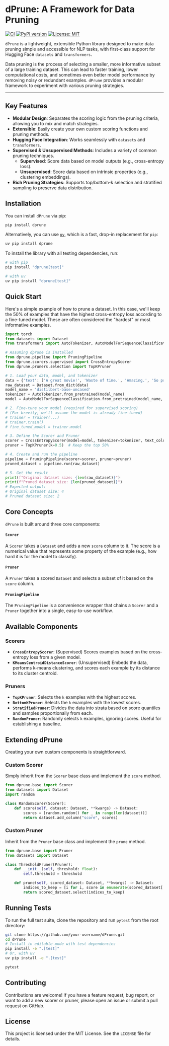 # dPrune: A Framework for Data Pruning

[![CI](https://github.com/ahazeemi/dPrune/actions/workflows/ci.yml/badge.svg)](https://github.com/ahazeemi/dPrune/actions/workflows/ci.yml)
[![PyPI version](https://badge.fury.io/py/dprune.svg)](https://badge.fury.io/py/dprune)
[![License: MIT](https://img.shields.io/badge/License-MIT-yellow.svg)](https://opensource.org/licenses/MIT)

`dPrune` is a lightweight, extensible Python library designed to make data pruning simple and accessible for NLP tasks, with first-class support for Hugging Face `datasets` and `transformers`.

Data pruning is the process of selecting a smaller, more informative subset of a large training dataset. This can lead to faster training, lower computational costs, and sometimes even better model performance by removing noisy or redundant examples. `dPrune` provides a modular framework to experiment with various pruning strategies.

---

## Key Features

- **Modular Design**: Separates the scoring logic from the pruning criteria, allowing you to mix and match strategies.
- **Extensible**: Easily create your own custom scoring functions and pruning methods.
- **Hugging Face Integration**: Works seamlessly with `datasets` and `transformers`.
- **Supervised & Unsupervised Methods**: Includes a variety of common pruning techniques.
  - **Supervised**: Score data based on model outputs (e.g., cross-entropy loss).
  - **Unsupervised**: Score data based on intrinsic properties (e.g., clustering embeddings).
- **Rich Pruning Strategies**: Supports top/bottom-k selection and stratified sampling to preserve data distribution.

## Installation

You can install `dPrune` via pip:

```bash
pip install dprune
```

Alternatively, you can use [`uv`](https://github.com/astral-sh/uv), which is a fast, drop-in replacement for `pip`:
```bash
uv pip install dprune
```

To install the library with all testing dependencies, run:

```bash
# with pip
pip install "dprune[test]"

# with uv
uv pip install "dprune[test]"
```

## Quick Start

Here's a simple example of how to prune a dataset. In this case, we'll keep the 50% of examples that have the highest cross-entropy loss according to a fine-tuned model. These are often considered the "hardest" or most informative examples.

```python
import torch
from datasets import Dataset
from transformers import AutoTokenizer, AutoModelForSequenceClassification, Trainer, TrainingArguments

# Assuming dprune is installed
from dprune.pipeline import PruningPipeline
from dprune.scorers.supervised import CrossEntropyScorer
from dprune.pruners.selection import TopKPruner

# 1. Load your data, model, and tokenizer
data = {'text': ['A great movie!', 'Waste of time.', 'Amazing.', 'So predictable.'], 'label': [1, 0, 1, 0]}
raw_dataset = Dataset.from_dict(data)
model_name = 'distilbert-base-uncased'
tokenizer = AutoTokenizer.from_pretrained(model_name)
model = AutoModelForSequenceClassification.from_pretrained(model_name, num_labels=2)

# 2. Fine-tune your model (required for supervised scoring)
# (For brevity, we'll assume the model is already fine-tuned)
# trainer = Trainer(...)
# trainer.train()
# fine_tuned_model = trainer.model

# 3. Define the Scorer and Pruner
scorer = CrossEntropyScorer(model=model, tokenizer=tokenizer, text_column='text', label_column='label')
pruner = TopKPruner(k=0.5)  # Keep the top 50%

# 4. Create and run the pipeline
pipeline = PruningPipeline(scorer=scorer, pruner=pruner)
pruned_dataset = pipeline.run(raw_dataset)

# 5. Get the result
print(f"Original dataset size: {len(raw_dataset)}")
print(f"Pruned dataset size: {len(pruned_dataset)}")
# Expected output:
# Original dataset size: 4
# Pruned dataset size: 2
```

## Core Concepts

`dPrune` is built around three core components:

#### `Scorer`
A `Scorer` takes a `Dataset` and adds a new `score` column to it. The score is a numerical value that represents some property of the example (e.g., how hard it is for the model to classify).

#### `Pruner`
A `Pruner` takes a scored `Dataset` and selects a subset of it based on the `score` column.

#### `PruningPipeline`
The `PruningPipeline` is a convenience wrapper that chains a `Scorer` and a `Pruner` together into a single, easy-to-use workflow.

## Available Components

### Scorers

- **`CrossEntropyScorer`**: (Supervised) Scores examples based on the cross-entropy loss from a given model.
- **`KMeansCentroidDistanceScorer`**: (Unsupervised) Embeds the data, performs k-means clustering, and scores each example by its distance to its cluster centroid.

### Pruners

- **`TopKPruner`**: Selects the `k` examples with the highest scores.
- **`BottomKPruner`**: Selects the `k` examples with the lowest scores.
- **`StratifiedPruner`**: Divides the data into strata based on score quantiles and samples proportionally from each.
- **`RandomPruner`**: Randomly selects `k` examples, ignoring scores. Useful for establishing a baseline.

## Extending dPrune

Creating your own custom components is straightforward.

### Custom Scorer

Simply inherit from the `Scorer` base class and implement the `score` method.

```python
from dprune.base import Scorer
from datasets import Dataset
import random

class RandomScorer(Scorer):
    def score(self, dataset: Dataset, **kwargs) -> Dataset:
        scores = [random.random() for _ in range(len(dataset))]
        return dataset.add_column("score", scores)
```

### Custom Pruner

Inherit from the `Pruner` base class and implement the `prune` method.

```python
from dprune.base import Pruner
from datasets import Dataset

class ThresholdPruner(Pruner):
    def __init__(self, threshold: float):
        self.threshold = threshold

    def prune(self, scored_dataset: Dataset, **kwargs) -> Dataset:
        indices_to_keep = [i for i, score in enumerate(scored_dataset['score']) if score > self.threshold]
        return scored_dataset.select(indices_to_keep)
```

## Running Tests

To run the full test suite, clone the repository and run `pytest` from the root directory:

```bash
git clone https://github.com/your-username/dPrune.git
cd dPrune
# Install in editable mode with test dependencies
pip install -e ".[test]"
# Or, with uv
uv pip install -e ".[test]"

pytest
```

## Contributing

Contributions are welcome! If you have a feature request, bug report, or want to add a new scorer or pruner, please open an issue or submit a pull request on GitHub.

## License

This project is licensed under the MIT License. See the `LICENSE` file for details.
